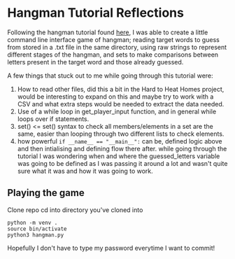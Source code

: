 # Hangman Tutorial Reflections 

Following the hangman tutorial found [here](https://realpython.com/python-hangman/#prerequisites), I was able to create a little command line interface game of hangman; reading target words to guess from stored in a .txt file in the same directory, using raw strings to represent different stages of the hangman, and sets to make comparisons between letters present in the target word and those already guessed.

A few things that stuck out to me while going through this tutorial were:
1. How to read other files, did this a bit in the Hard to Heat Homes project, would be interesting to expand on this and maybe try to work with a CSV and what extra steps would be needed to extract the data needed. 
2. Use of a while loop in get_player_input function, and in general while loops over if statements.
3. set() <= set() syntax to check all members/elements in a set are the same, easier than looping through two different lists to check elements.
4. how powerful ``` if __name__ == "__main__": ``` can be, defined logic above and then intialising and defining flow there after.
while going through the tutorial I was wondering when and where the guessed_letters variable was going to be defined as I was passing it around a lot and wasn't quite sure what it was and how it was going to work.

## Playing the game

Clone repo
cd into directory you've cloned into

```
python -m venv .
source bin/activate
python3 hangman.py
```

Hopefully I don't have to type my password everytime I want to commit!